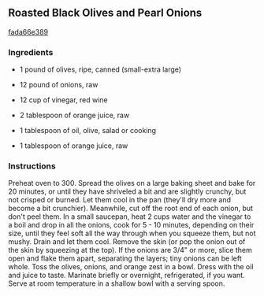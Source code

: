 ## Roasted Black Olives and Pearl Onions

[fada66e389](http://www.food.com/recipe/roasted-black-olives-and-pearl-onions-114798)

### Ingredients

 - 1 pound of olives, ripe, canned (small-extra large)

 - 12 pound of onions, raw

 - 12 cup of vinegar, red wine

 - 2 tablespoon of orange juice, raw

 - 1 tablespoon of oil, olive, salad or cooking

 - 1 tablespoon of orange juice, raw

### Instructions

Preheat oven to 300. Spread the olives on a large baking sheet and bake for 20 minutes, or until they have shriveled a bit and are slightly crunchy, but not crisped or burned. Let them cool in the pan (they'll dry more and become a bit crunchier). Meanwhile, cut off the root end of each onion, but don't peel them. In a small saucepan, heat 2 cups water and the vinegar to a boil and drop in all the onions, cook for 5 - 10 minutes, depending on their size, until they feel soft all the way through when you squeeze them, but not mushy. Drain and let them cool. Remove the skin (or pop the onion out of the skin by squeezing at the top). If the onions are 3/4" or more, slice them open and flake them apart, separating the layers; tiny onions can be left whole. Toss the olives, onions, and orange zest in a bowl. Dress with the oil and juice to taste. Marinate briefly or overnight, refrigerated, if you want. Serve at room temperature in a shallow bowl with a serving spoon.